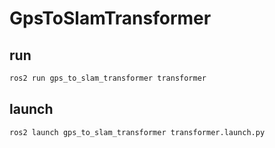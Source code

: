 # GpsToSlamTransformer

## run
```bash
ros2 run gps_to_slam_transformer transformer
```

## launch
```bash
ros2 launch gps_to_slam_transformer transformer.launch.py
```
